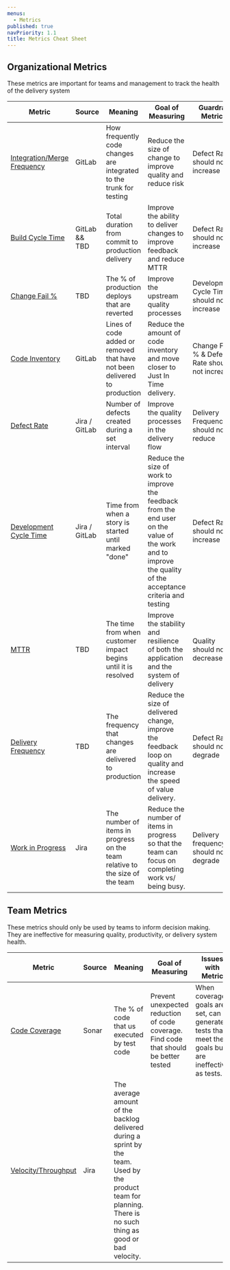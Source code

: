 ```yaml
---
menus:
  - Metrics
published: true
navPriority: 1.1
title: Metrics Cheat Sheet
---
```


## Organizational Metrics

These metrics are important for teams and management to track the health of the delivery system

| Metric                                                      | Source        | Meaning                                                                      | Goal of Measuring                                                                                                                                            | Guardrail Metrics                               |
| ----------------------------------------------------------- | ------------- | ---------------------------------------------------------------------------- | ------------------------------------------------------------------------------------------------------------------------------------------------------------ | ----------------------------------------------- |
| [Integration/Merge Frequency](./integration-frequency.html) | GitLab        | How frequently code changes are integrated to the trunk for testing          | Reduce the size of change to improve quality and reduce risk                                                                                                 | Defect Rates should not increase                |
| [Build Cycle Time](./build-duration.html)                   | GitLab && TBD | Total duration from commit to production delivery                            | Improve the ability to deliver changes to improve feedback and reduce MTTR                                                                                   | Defect Rates should not increase                |
| [Change Fail %](./change-fail-rate.html)                    | TBD           | The % of production deploys that are reverted                                | Improve the upstream quality processes                                                                                                                       | Development Cycle Time should not increase      |
| [Code Inventory](./code-inventory.html)                     | GitLab        | Lines of code added or removed that have not been delivered to production    | Reduce the amount of code inventory and move closer to Just In Time delivery.                                                                                | Change Fail % & Defect Rate should not increase |
| [Defect Rate](./defect-rate.html)                           | Jira / GitLab | Number of defects created during a set interval                              | Improve the quality processes in the delivery flow                                                                                                           | Delivery Frequency should not reduce            |
| [Development Cycle Time](./development-cycle-time.html)     | Jira / GitLab | Time from when a story is started until marked "done"                        | Reduce the size of work to improve the feedback from the end user on the value of the work and to improve the quality of the acceptance criteria and testing | Defect Rate should not increase                 |
| [MTTR](./mean-time-to-repair.html)                          | TBD           | The time from when customer impact begins until it is resolved               | Improve the stability and resilience of both the application and the system of delivery                                                                      | Quality should not decrease                     |
| [Delivery Frequency](./release-frequency.html)              | TBD           | The frequency that changes are delivered to production                       | Reduce the size of delivered change, improve the feedback loop on quality and increase the speed of value delivery.                                          | Defect Rates should not degrade                 |
| [Work in Progress](./work-in-progress.html)                 | Jira          | The number of items in progress on the team relative to the size of the team | Reduce the number of items in progress so that the team can focus on completing work vs/ being busy.                                                         | Delivery frequency should not degrade           |

## Team Metrics

These metrics should only be used by teams to inform decision making. They are ineffective for measuring quality, productivity, or
delivery system health.

| Metric                                 | Source | Meaning                                                                                                                                                         | Goal of Measuring                                                                     | Issues with Metric                                                                                |
| -------------------------------------- | ------ | --------------------------------------------------------------------------------------------------------------------------------------------------------------- | ------------------------------------------------------------------------------------- | ------------------------------------------------------------------------------------------------- |
| [Code Coverage](./code-coverage.html)  | Sonar  | The % of code that us executed by test code                                                                                                                     | Prevent unexpected reduction of code coverage. Find code that should be better tested | When coverage goals are set, can generate tests that meet the goals but are ineffective as tests. |
| [Velocity/Throughput](./velocity.html) | Jira   | The average amount of the backlog delivered during a sprint by the team. Used by the product team for planning. There is no such thing as good or bad velocity. |
